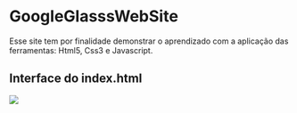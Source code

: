 # GoogleGlasssWebSite
 Esse site tem por finalidade demonstrar o aprendizado com a aplicação das ferramentas: Html5, Css3 e Javascript.
## Interface do index.html

<img  src="GoogleGlasssWebSite/interface/01-index.jpg"><br>
